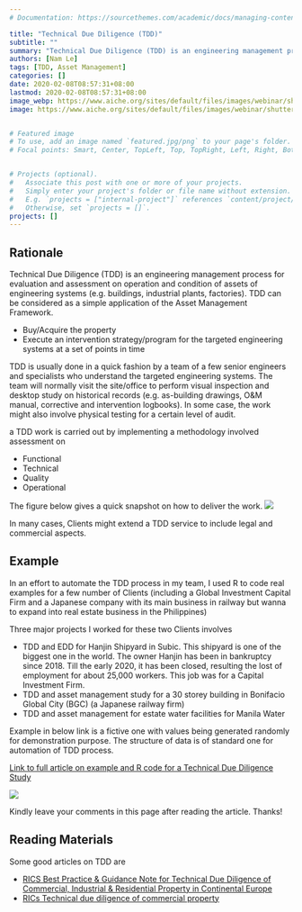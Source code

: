 ```yaml
---
# Documentation: https://sourcethemes.com/academic/docs/managing-content/

title: "Technical Due Diligence (TDD)"
subtitle: ""
summary: "Technical Due Diligence (TDD) is an engineering management process for evaluation and assessment on operation and condition of assets of engineering systems (e.g. buildings, industrial plants, factories). TDD can be considered as a simple application of the Asset Management Framework."
authors: [Nam Le]
tags: [TDD, Asset Management]
categories: []
date: 2020-02-08T08:57:31+08:00
lastmod: 2020-02-08T08:57:31+08:00
image_webp: https://www.aiche.org/sites/default/files/images/webinar/shutterstock314175392.jpg
image: https://www.aiche.org/sites/default/files/images/webinar/shutterstock314175392.jpg


# Featured image
# To use, add an image named `featured.jpg/png` to your page's folder.
# Focal points: Smart, Center, TopLeft, Top, TopRight, Left, Right, BottomLeft, Bottom, BottomRight.


# Projects (optional).
#   Associate this post with one or more of your projects.
#   Simply enter your project's folder or file name without extension.
#   E.g. `projects = ["internal-project"]` references `content/project/deep-learning/index.md`.
#   Otherwise, set `projects = []`.
projects: []
---
```


## Rationale
Technical Due Diligence (TDD) is an engineering management process for evaluation and assessment on operation and condition of assets of engineering systems (e.g. buildings, industrial plants, factories). TDD can be considered as a simple application of the Asset Management Framework.

* Buy/Acquire the property
* Execute an intervention strategy/program for the targeted engineering systems at a set of points in time

TDD is usually done in a quick fashion by a team of a few senior engineers and specialists who understand the targeted engineering systems. The team will normally visit the site/office to perform visual inspection and desktop study on historical records (e.g. as-building drawings, O&M manual, corrective and intervention logbooks). In some case, the work might also involve physical testing for a certain level of audit.

a TDD work is carried out by implementing a methodology involved assessment on

* Functional
* Technical
* Quality
* Operational

The figure below gives a quick snapshot on how to deliver the work.
![](/images/techs/tdd0.png)

In many cases, Clients might extend a TDD service to include legal and commercial aspects.

## Example
In an effort to automate the TDD process in my team, I used R to code real examples for a few number of Clients (including a Global Investment Capital Firm and a Japanese company with its main business in railway but wanna to expand into real estate business in the Philippines)

Three major projects I worked for these two Clients involves

-  TDD and EDD for Hanjin Shipyard in Subic. This shipyard is one of the biggest one in the world. The owner Hanjin has been in bankruptcy since 2018. Till the early 2020, it has been closed, resulting the lost of employment for about 25,000 workers. This job was for a Capital Investment Firm.
-  TDD and asset management study for a 30 storey building in Bonifacio Global City (BGC) (a Japanese railway firm)
-  TDD and asset management for estate water facilities for Manila Water

Example in below link is a fictive one with values being generated randomly for demonstration purpose. The structure of data is of standard one for automation of TDD process.

[Link to full article on example and R code for a Technical Due Diligence Study](/cases/tdd.html)


![](/images/techs/tdd.png)


Kindly leave your comments in this page after reading the article.  Thanks!


## Reading Materials
Some good articles on TDD are

* [RICS Best Practice & Guidance Note for Technical Due Diligence of Commercial, Industrial & Residential Property in Continental Europe](http://www.der-flurfunk.de/wp-content/uploads/2011/06/TDDGuidanceNote20111_1.pdf)
* [RICs Technical due diligence of commercial property](https://www.rics.org/globalassets/technical-due-diligence-of-commercial-property.pdf)

